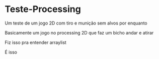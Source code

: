 # Teste-Processing
Um teste de um jogo 2D com tiro e munição sem alvos por enquanto

Basicamente um jogo no processing 2D que faz um bicho andar e atirar 

Fiz isso pra entender arraylist

É isso

